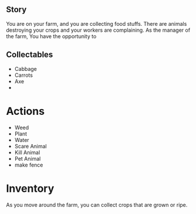 ## Story

You are on your farm, and you are collecting food stuffs. 
There are animals destroying your crops and your workers are complaining. 
As the manager of the farm, You have the opportunity to 


## Collectables
- Cabbage
- Carrots
- Axe
- 

# Actions
- Weed
- Plant
- Water
- Scare Animal
- Kill Animal
- Pet Animal
- make fence

# Inventory
As you move around the farm, you can collect crops that are grown or ripe.

